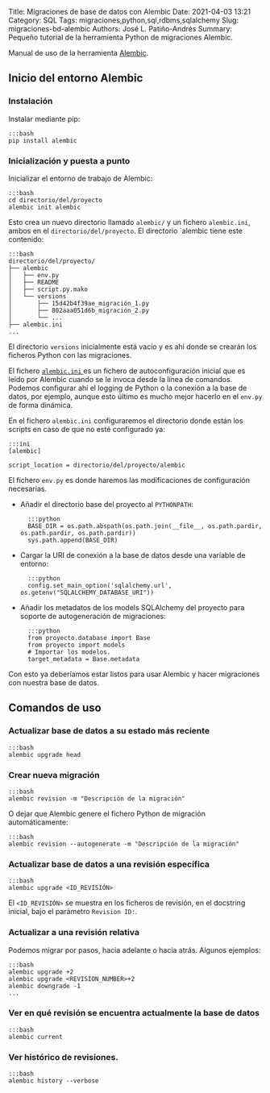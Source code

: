 Title: Migraciones de base de datos con Alembic
Date: 2021-04-03 13:21
Category: SQL
Tags: migraciones,python,sql,rdbms,sqlalchemy
Slug: migraciones-bd-alembic
Authors: José L. Patiño-Andrés
Summary: Pequeño tutorial de la herramienta Python de migraciones Alembic.

Manual de uso de la herramienta [Alembic](https://alembic.sqlalchemy.org/en/latest/index.html).

## Inicio del entorno Alembic

### Instalación

Instalar mediante pip:

    :::bash
    pip install alembic

### Inicialización y puesta a punto

Inicializar el entorno de trabajo de Alembic:

    :::bash
    cd directorio/del/proyecto
    alembic init alembic

Esto crea un nuevo directorio llamado `alembic/` y un fichero `alembic.ini`,
ambos en el `directorio/del/proyecto`. El directorio `alembic tiene este
contenido:

    :::bash
    directorio/del/proyecto/
    ├── alembic
    │   ├── env.py
    │   ├── README
    │   ├── script.py.mako
    │   └── versions
    │       ├── 15d42b4f39ae_migración_1.py
    │       ├── 802aaa051d6b_migración_2.py
    │       └── ...
    ├── alembic.ini
    ...


El directorio `versions` inicialmente está vacío y es ahí donde se crearán los
ficheros Python con las migraciones.

El fichero [`alembic.ini` ](https://alembic.sqlalchemy.org/en/latest/tutorial.html#editing-the-ini-file)
es un fichero de autoconfiguración inicial que es leído por Alembic cuando se le
invoca desde la línea de comandos. Podemos configurar ahí el logging de Python
o la conexión a la base de datos, por ejemplo, aunque esto último es mucho mejor
hacerlo en el `env.py` de forma dinámica.

En el fichero `alembic.ini` configuraremos el directorio donde están los scripts
en caso de que no esté configurado ya:

    :::ini
    [alembic]

    script_location = directorio/del/proyecto/alembic


El fichero `env.py` es donde haremos las modificaciones de configuración
necesarias.

- Añadir el directorio base del proyecto al `PYTHONPATH`:

        :::python
        BASE_DIR = os.path.abspath(os.path.join(__file__, os.path.pardir, os.path.pardir, os.path.pardir))
        sys.path.append(BASE_DIR)

- Cargar la URI de conexión a la base de datos desde una variable de entorno:

        :::python
        config.set_main_option('sqlalchemy.url', os.getenv("SQLALCHEMY_DATABASE_URI"))

- Añadir los metadatos de los models SQLAlchemy del proyecto para soporte de
  autogeneración de migraciones:

        :::python
        from proyecto.database import Base
        from proyecto import models
        # Importar los modelos.
        target_metadata = Base.metadata

Con esto ya deberíamos estar listos para usar Alembic y hacer migraciones con 
nuestra base de datos.

## Comandos de uso

### Actualizar base de datos a su estado más reciente

    :::bash
    alembic upgrade head

### Crear nueva migración

    :::bash
    alembic revision -m "Descripción de la migración"

O dejar que Alembic genere el fichero Python de migración automáticamente:

    :::bash
    alembic revision --autogenerate -m "Descripción de la migración"

### Actualizar base de datos a una revisión específica

    :::bash
    alembic upgrade <ID_REVISIÓN>

El `<ID_REVISIÓN>` se muestra en los ficheros de revisión, en el docstring
inicial, bajo el parámetro `Revision ID:`.

### Actualizar a una revisión relativa

Podemos migrar por pasos, hacia adelante o hacia atrás. Algunos ejemplos:

    :::bash
    alembic upgrade +2
    alembic upgrade <REVISION_NUMBER>+2
    alembic downgrade -1
    ...

### Ver en qué revisión se encuentra actualmente la base de datos

    :::bash
    alembic current

### Ver histórico de revisiones.

    :::bash
    alembic history --verbose
